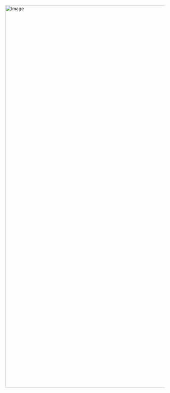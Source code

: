 <img width="1205" alt="Image" src="https://github.com/user-attachments/assets/b490dc6a-5443-4ab5-a380-455741e50bee" />
